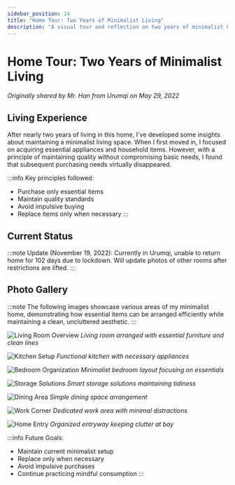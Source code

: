 ```yaml
---
sidebar_position: 14
title: "Home Tour: Two Years of Minimalist Living"
description: "A visual tour and reflection on two years of minimalist home living, showcasing essential appliances and mindful purchasing habits"
---
```


# Home Tour: Two Years of Minimalist Living

*Originally shared by Mr. Han from Urumqi on May 29, 2022*

## Living Experience

After nearly two years of living in this home, I've developed some insights about maintaining a minimalist living space. When I first moved in, I focused on acquiring essential appliances and household items. However, with a principle of maintaining quality without compromising basic needs, I found that subsequent purchasing needs virtually disappeared.

:::info
Key principles followed:
- Purchase only essential items
- Maintain quality standards
- Avoid impulsive buying
- Replace items only when necessary
  :::

## Current Status

:::note
Update (November 19, 2022): Currently in Urumqi, unable to return home for 102 days due to lockdown. Will update photos of other rooms after restrictions are lifted.
:::

## Photo Gallery

:::note
The following images showcase various areas of my minimalist home, demonstrating how essential items can be arranged efficiently while maintaining a clean, uncluttered aesthetic.
:::

![Living Room Overview](./img/minimalist-home2/image_1.jpg)
*Living room arranged with essential furniture and clean lines*

![Kitchen Setup](./img/minimalist-home2/image_2.jpg)
*Functional kitchen with necessary appliances*

![Bedroom Organization](./img/minimalist-home2/image_3.jpg)
*Minimalist bedroom layout focusing on essentials*

![Storage Solutions](./img/minimalist-home2/image_4.jpg)
*Smart storage solutions maintaining tidiness*

![Dining Area](./img/minimalist-home2/image_5.jpg)
*Simple dining space arrangement*

![Work Corner](./img/minimalist-home2/image_6.jpg)
*Dedicated work area with minimal distractions*

![Home Entry](./img/minimalist-home2/image_7.jpg)
*Organized entryway keeping clutter at bay*

:::info
Future Goals:
- Maintain current minimalist setup
- Replace only when necessary
- Avoid impulsive purchases
- Continue practicing mindful consumption
  :::
